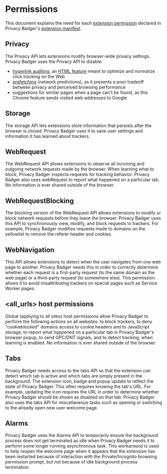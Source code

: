 # Permissions

This document explains the need for each [extension permission](https://developer.chrome.com/docs/extensions/mv3/declare_permissions/) declared in Privacy Badger's [extension manifest](/src/manifest.json).

## Privacy
The Privacy API lets extensions modify browser-wide privacy settings. Privacy Badger uses the Privacy API to disable:

- [hyperlink auditing](https://www.bleepingcomputer.com/news/software/major-browsers-to-prevent-disabling-of-click-tracking-privacy-risk/), an [HTML feature](https://html.spec.whatwg.org/multipage/links.html#hyperlink-auditing) meant to optimize and normalize click tracking on the Web
- [prefetching](https://developer.mozilla.org/en-US/docs/Web/HTTP/Link_prefetching_FAQ) (network predictions), as it presents a poor tradeoff between privacy and perceived browsing performance
- suggestions for similar pages when a page can't be found, as this Chrome feature sends visited web addresses to Google

## Storage
The storage API lets extensions store information that persists after the browser is closed. Privacy Badger uses it to save user settings and information it has learned about trackers.

## WebRequest
The WebRequest API allows extensions to observe all incoming and outgoing network requests made by the browser. When learning what to block, Privacy Badger inspects requests for tracking behavior. Privacy Badger also uses webRequest to report what happened on a particular tab. No information is ever shared outside of the browser.

## WebRequestBlocking
The blocking version of the WebRequest API allows extensions to modify or block network requests before they leave the browser. Privacy Badger uses this API to synchronously view, modify, and block requests to trackers. For example, Privacy Badger modifies requests made to domains on the yellowlist to remove the referer header and cookies.

## WebNavigation
This API allows extensions to detect when the user navigates from one web page to another. Privacy Badger needs this in order to correctly determine whether each request is a first-party request (to the same domain as the web page) or a third-party request (to somewhere else). This permission allows it to avoid misattributing trackers on special pages such as Service Worker pages.

## \<all\_urls\> host permissions
Global (applying to all sites) host permissions allow Privacy Badger to perform the following actions on all websites: to block trackers, to deny "cookieblocked" domains access to cookie headers and to JavaScript storage, to report what happened on a particular tab in Privacy Badger's browser popup, to send GPC/DNT signals, and to detect tracking, when learning is enabled. No information is ever shared outside of the browser.

## Tabs
Privacy Badger needs access to the tabs API so that the extension can detect which tab is active and which tabs are simply present in the background. The extension icon, badge and popup update to reflect the state of Privacy Badger. This often requires knowing the tab's URL. For example, updating the icon requires the URL in order to determine whether Privacy Badger should be shown as disabled on that tab. Privacy Badger also uses the tabs API for miscellaneous tasks such as opening or switching to the already open new user welcome page.

## Alarms
Privacy Badger uses the Alarms API to temporarily ensure the background process does not get terminated as idle when Privacy Badger needs it to perform some longer running asynchronous task. This workaround is used to help reopen the welcome page when it appears that the extension has been restarted because of interaction with the Private/Incognito browsing permission prompt, but not because of idle background process termination.
